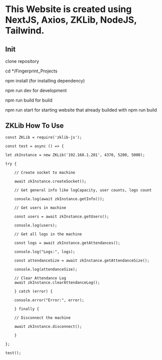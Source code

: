 This Website is created using NextJS, Axios, ZKLib, NodeJS, Tailwind.
====

Init
-----
clone repository

cd */Fingerprint_Projects

npm install (for installing dependency)

npm run dev for development 

npm run build for build

npm run start for starting website that already builded with npm run build

ZKLib How To Use
-----
    const ZKLib = require('zklib-js');

    const test = async () => {
  
    let zkInstance = new ZKLib('192.168.1.201', 4370, 5200, 5000);

    try {
    
        // Create socket to machine
    
        await zkInstance.createSocket();

        // Get general info like logCapacity, user counts, logs count
        
        console.log(await zkInstance.getInfo());
    
        // Get users in machine
        
        const users = await zkInstance.getUsers();
        
        console.log(users);
    
        // Get all logs in the machine
        
        const logs = await zkInstance.getAttendances();
        
        console.log("Logs:", logs);
    
        const attendanceSize = await zkInstance.getAttendanceSize();
       
        console.log(attendanceSize);
    
        // Clear Attendance Log
        await zkInstance.clearAttendanceLog();
    
        } catch (error) {
        
        console.error("Error:", error);
      
        } finally {
        
        // Disconnect the machine
        
        await zkInstance.disconnect();
      
        }

    };

    test();
